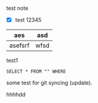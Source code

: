 test note

- [x] test 12345

| aes     | asd  |
| ------- | ---- |
| asefsrf | wfsd | 

test1

```datatableview
SELECT * FROM "" WHERE 
```

some test for git syncing (update).

hhhhdd